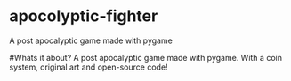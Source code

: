 # apocolyptic-fighter
A post apocalyptic game made with pygame

#Whats it about?
A post apocalyptic game made with pygame. With a coin system, original art and open-source code!

